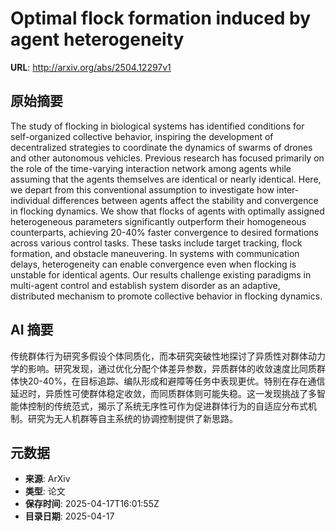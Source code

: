 # Optimal flock formation induced by agent heterogeneity

**URL**: http://arxiv.org/abs/2504.12297v1

## 原始摘要

The study of flocking in biological systems has identified conditions for
self-organized collective behavior, inspiring the development of decentralized
strategies to coordinate the dynamics of swarms of drones and other autonomous
vehicles. Previous research has focused primarily on the role of the
time-varying interaction network among agents while assuming that the agents
themselves are identical or nearly identical. Here, we depart from this
conventional assumption to investigate how inter-individual differences between
agents affect the stability and convergence in flocking dynamics. We show that
flocks of agents with optimally assigned heterogeneous parameters significantly
outperform their homogeneous counterparts, achieving 20-40% faster convergence
to desired formations across various control tasks. These tasks include target
tracking, flock formation, and obstacle maneuvering. In systems with
communication delays, heterogeneity can enable convergence even when flocking
is unstable for identical agents. Our results challenge existing paradigms in
multi-agent control and establish system disorder as an adaptive, distributed
mechanism to promote collective behavior in flocking dynamics.


## AI 摘要

传统群体行为研究多假设个体同质化，而本研究突破性地探讨了异质性对群体动力学的影响。研究发现，通过优化分配个体差异参数，异质群体的收敛速度比同质群体快20-40%，在目标追踪、编队形成和避障等任务中表现更优。特别在存在通信延迟时，异质性可使群体稳定收敛，而同质群体则可能失稳。这一发现挑战了多智能体控制的传统范式，揭示了系统无序性可作为促进群体行为的自适应分布式机制。研究为无人机群等自主系统的协调控制提供了新思路。

## 元数据

- **来源**: ArXiv
- **类型**: 论文
- **保存时间**: 2025-04-17T16:01:55Z
- **目录日期**: 2025-04-17
